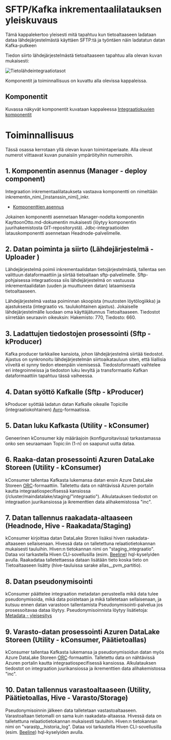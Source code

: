 # SFTP/Kafka inkrementaalilatauksen yleiskuvaus
Tämä kappalekertoo yleisesti mitä tapahtuu kun tietoaltaaseen ladataan dataa lähdejärjestelmästä käyttäen SFTP:tä ja työntäen näin ladatatun datan Kafka-putkeen

Tiedon siirto lähdejärjestelmästä tietoaltaaseen tapahtuu alla olevan kuvan mukaisesti:

![Tietolähdeintegraatiotasot](https://app.deveo.com/api/blob?path=doc%2Fgeneral%2Fintegrations%2FInkrementaalilataus_sftp.png&project_id=6c633ab7-d36b-453e-93a3-f582d10fae71&repository_id=d13a348c-b006-4b5b-9421-222e52868def&id=doc&account_key=77a137faadbef1a60c42a6c92f10ef90&company_key=d651c93ee7e0127340bd4cfa6e29fa95)

Komponentit ja toiminnallisuus on kuvattu alla olevissa kappaleissa.

## Komponentit
Kuvassa näkyvät komponentit kuvataan kappaleessa [Integraatiokuvien komponentit](int_komponentit.md)

# Toiminnallisuus
Tässä osassa kerrotaan yllä olevan kuvan toimintaperiaate. Alla olevat numerot viittaavat kuvan punaisiin ympäröityihin numeroihin.

## 1. Komponentin asennus (Manager - deploy component)
Integraation inkrementaalilataukseta vastaava komponentti on nimeltään inkrementin_nimi_[instanssin_nimi]_inkr. 

* [Komponenttien asennus](int_2_4_asennus.md)

Jokainen komponentti asennetaan Manager-nodelta komponentin KayttoonOtto.md-dokumentin mukaisesti (löytyy komponentin juurihakemistosta GIT-repositorystä). Jdbc-integraatioiden latauskomponentti asennetaan Headnode-palvelimelle.

## 2. Datan poiminta ja siirto (Lähdejärjestelmä - Uploader )
Lähdejärjestelmä poimii inkrementaalidatan tietojärjestelmästä, tallentaa sen valittuun dataformaattiin ja siirtää tietoaltaan sftp-palvelimelle. Sftp-pohjaisessa integraatiossa siis lähdejärjestelmä on vastuussa inkrementaalidatan (uuden ja muuttuneen datan) lataamisesta tietoaltaaseen.

Lähdejärjestelmä vastaa poiminnan skoopista (muutosten löytölogiikka) ja ajastuksesta (integraatio vs. taulukohtainen ajastus). Jokaiselle lähdejärjestelmälle luodaan oma käyttäjätunnus Tietoaltaaseen. Tiedostot siirretään seuraavin oikeuksin: Hakemisto: 770, Tiedosto: 660.

## 3. Ladattujen tiedostojen prosessointi (Sftp - kProducer)
Kafka producer tarkkailee kansiota, johon lähdejärjestelmä siirtää tiedostot. Ajastus on synkronoitu lähdejärjestelmän siirtoaikatauluun siten, että liiallisia viiveitä ei synny tiedon eteenpäin viemisessä. Tiedostoformaatti vaihtelee eri integroinneissa ja tiedoston luku levyltä ja transformaatio Kafkan dataformaattiin tapahtuu tässä vaiheessa.  

## 4. Datan syöttö Kafkalle (Sftp - kProducer)
kProducer syöttää ladatun datan Kafkalle oikealle Topicille (integraatiokohtainen) [Avro](https://avro.apache.org/)-formaatissa. 

## 5. Datan luku Kafkasta (Utility - kConsumer)
Geneerinen kConsumer käy määräajoin (konfiguroitavissa) tarkastamassa onko sen seuraamaan Topic:iin (1-n) on saapunut uutta dataa. 
 
## 6. Raaka-datan prosessointi Azuren DataLake Storeen (Utility - kConsumer)
kConsumer tallentaa Kafkasta lukemansa datan ensin Azure DataLake Storeen [ORC](https://orc.apache.org/docs/)-formaattiin. Talletettu data on nähtävissä Azuren portalin kautta integraatiospecifisessä kansiossa (/cluster/maindatalake/staging/"integraatio"). Alkulatauksen tiedostot on integraation juurikansiossa ja ikrementtien data alihakemistossa "inc". 

## 7. Datan tallennus raakadata-altaaseen (Headnode, Hive - Raakadata/Staging)
kConsumer kirjoittaa datan DataLake Storen lisäksi hiven raakadata-altaaseen sellaisenaan. Hivessä data on talletettuna relaatiotietokannan mukaisesti tauluihin. Hiven:n tietokannan nimi on "staging_integraatio". Dataa voi tarkastella Hiven CLI-sovellusilla (esim. [Beeline](https://cwiki.apache.org/confluence/display/Hive/HiveServer2+Clients#HiveServer2Clients-Beeline–CommandLineShell)) hql-kyselyiden avulla. Raakadataa talletettaessa dataan lisätään tieto koska tieto on Tietoaltaaseen lisätty (hive-tauluissa sarake allas__pvm_partitio).

## 8. Datan pseudonymisointi
kConsumer päättelee integraation metadatan perusteella mikä data tulee pseudonymisoida, mikä data poistetaan ja mikä talletetaan sellaisenaan, ja kutsuu ennen datan varastoon tallentamista Pseudonymisointi-palvelua jos prosessoitavaa dataa löytyy. Pseudonymisoinnista löytyy lisätietoja: [Metadata - yleisesitys](03_metadata.md)

## 9. Varasto-datan prosessointi Azuren DataLake Storeen (Utility - kConsumer, Päätietoallas)
kConsumer tallentaa Kafkasta lukemansa ja pseudonymisoidun datan myös Azure DataLake Storeen [ORC](https://orc.apache.org/docs/)-formaattiin. Talletettu data on nähtävissä Azuren portalin kautta integraatiospecifisessä kansiossa. Alkulatauksen tiedostot on integraation juurikansiossa ja ikrementtien data alihakemistossa "inc". 

## 10. Datan tallennus varastoaltaaseen (Utility, Päätietoallas, Hive - Varasto/Storage)
Pseudonymisoinnin jälkeen data talletetaan vastastoaltaaseen. Varastoaltaan tietomalli on sama kuin raakadata-altaassa. Hivessä data on talletettuna relaatiotietokannan mukaisesti tauluihin. Hiven:n tietokannan nimi on "varastp_<integraatio>_historia_log". Dataa voi tarkastella Hiven CLI-sovellusilla (esim. [Beeline](https://cwiki.apache.org/confluence/display/Hive/HiveServer2+Clients#HiveServer2Clients-Beeline–CommandLineShell)) hql-kyselyiden avulla. 
